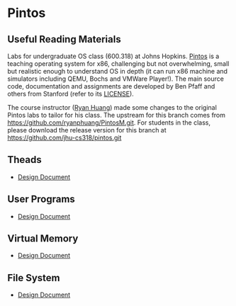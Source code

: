 # Pintos

## Useful Reading Materials

Labs for undergraduate OS class (600.318) at Johns Hopkins. [Pintos](http://pintos-os.org)
is a teaching operating system for x86, challenging but not overwhelming, small
but realistic enough to understand OS in depth (it can run x86 machine and simulators
including QEMU, Bochs and VMWare Player!). The main source code, documentation and assignments
are developed by Ben Pfaff and others from Stanford (refer to its [LICENSE](./LICENSE)).

The course instructor ([Ryan Huang](huang@cs.jhu.edu)) made some changes to the original
Pintos labs to tailor for his class. The upstream for this branch comes from
<https://github.com/ryanphuang/PintosM.git>. For students in the class, please
download the release version for this branch at <https://github.com/jhu-cs318/pintos.git>

## Theads

* [Design Document](./src/threads/README.md)

## User Programs

* [Design Document](./src/userprog/README.md)

## Virtual Memory

* [Design Document](./src/vm/README.md)

## File System

* [Design Document](./src/filesys/README.md)
